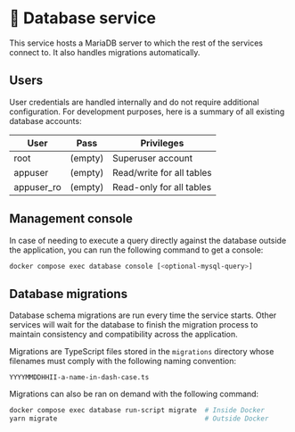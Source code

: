# 💾 Database service
This service hosts a MariaDB server to which the rest of the services connect to.
It also handles migrations automatically.

## Users
User credentials are handled internally and do not require additional configuration. For development purposes, here is
a summary of all existing database accounts:

| User       | Pass    | Privileges                |
|------------|---------|---------------------------|
| root       | (empty) | Superuser account         |
| appuser    | (empty) | Read/write for all tables |
| appuser_ro | (empty) | Read-only for all tables  |

## Management console
In case of needing to execute a query directly against the database outside the application, you can run the
following command to get a console:
```sh
docker compose exec database console [<optional-mysql-query>]
```

## Database migrations
Database schema migrations are run every time the service starts. Other services will wait for the database to finish
the migration process to maintain consistency and compatibility across the application.

Migrations are TypeScript files stored in the `migrations` directory whose filenames must comply with the following
naming convention:
```
YYYYMMDDHHII-a-name-in-dash-case.ts
```

Migrations can also be ran on demand with the following command:
```sh
docker compose exec database run-script migrate  # Inside Docker
yarn migrate                                     # Outside Docker
```
